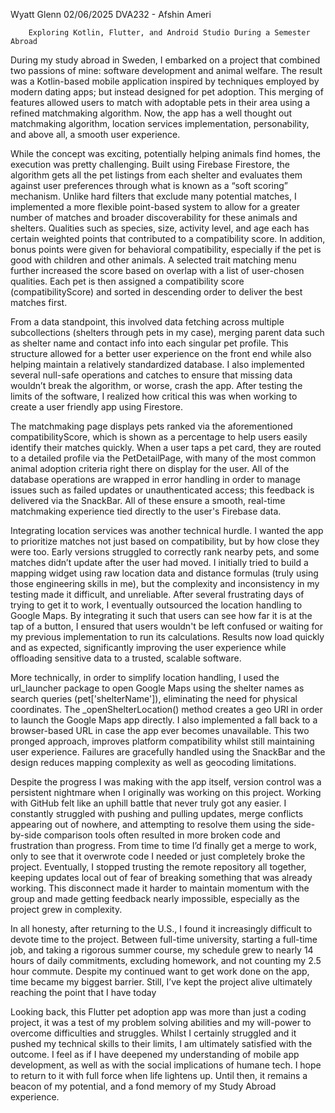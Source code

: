 Wyatt Glenn
02/06/2025
DVA232 - Afshin Ameri

		Exploring Kotlin, Flutter, and Android Studio During a Semester Abroad

During my study abroad in Sweden, I embarked on a project that combined two passions of mine: software development and animal welfare. The result was a Kotlin-based mobile application inspired by techniques employed by modern dating apps; but instead designed for pet adoption. This merging of features allowed users to match with adoptable pets in their area using a refined matchmaking algorithm. Now, the app has a well thought out matchmaking algorithm, location services implementation, personability, and above all, a smooth user experience.

While the concept was exciting, potentially helping animals find homes, the execution was pretty challenging. Built using Firebase Firestore, the algorithm gets all the pet listings from each shelter and evaluates them against user preferences through what is known as a “soft scoring” mechanism. Unlike hard filters that exclude many potential matches, I implemented a more flexible point-based system to allow for a greater number of matches and broader discoverability for these animals and shelters. Qualities such as species, size, activity level, and age each has certain weighted points that contributed to a compatibility score. In addition, bonus points were given for behavioral compatibility, especially if the pet is good with children and other animals. A selected trait matching menu further increased the score based on overlap with a list of user-chosen qualities. Each pet is then assigned a compatibility score (compatibilityScore) and sorted in descending order to deliver the best matches first.

From a data standpoint, this involved data fetching across multiple subcollections (shelters through pets in my case), merging parent data such as shelter name and contact info into each singular pet profile. This structure allowed for a better user experience on the front end while also helping maintain a relatively standardized database. I also implemented several null-safe operations and catches to ensure that missing data wouldn’t break the algorithm, or worse, crash the app. After testing the limits of the software, I realized how critical this was when working to create a user friendly app using Firestore.

The matchmaking page displays pets ranked via the aforementioned compatibilityScore, which is shown as a percentage to help users easily identify their matches quickly. When a user taps a pet card, they are routed to a detailed profile via the PetDetailPage, with many of the most common animal adoption criteria right there on display for the user. All of the database operations are wrapped in error handling in order to manage issues such as failed updates or unauthenticated access; this feedback is delivered via the SnackBar. All of these ensure a smooth, real-time matchmaking experience tied directly to the user's Firebase data.

Integrating location services was another technical hurdle. I wanted the app to prioritize matches not just based on compatibility, but by how close they were too. Early versions struggled to correctly rank nearby pets, and some matches didn’t update after the user had moved. I initially tried to build a mapping widget using raw location data and distance formulas (truly using those engineering skills in me), but the complexity and inconsistency in my testing made it difficult, and unreliable. After several frustrating days of trying to get it to work, I eventually outsourced the location handling to Google Maps. By integrating it such that users can see how far it is at the tap of a button, I ensured that users wouldn't be left confused or waiting for my previous implementation to run its calculations. Results now load quickly and as expected, significantly improving the user experience while offloading sensitive data to a trusted, scalable software.

More technically, in order to simplify location handling, I used the url_launcher package to open Google Maps using the shelter names as search queries (pet['shelterName']), eliminating the need for physical coordinates. The _openShelterLocation() method creates a geo URI in order to launch the Google Maps app directly. I also implemented a fall back to a browser-based URL in case the app ever becomes unavailable. This two pronged approach, improves platform compatibility whilst still maintaining user experience. Failures are gracefully handled using the SnackBar and the design reduces mapping complexity as well as geocoding limitations.

Despite the progress I was making with the app itself, version control was a persistent nightmare when I originally was working on this project. Working with GitHub felt like an uphill battle that never truly got any easier. I constantly struggled with pushing and pulling updates, merge conflicts appearing out of nowhere, and attempting to resolve them using the side-by-side comparison tools often resulted in more broken code and frustration than progress. From time to time I’d finally get a merge to work, only to see that it overwrote code I needed or just completely broke the project. Eventually, I stopped trusting the remote repository all together, keeping updates local out of fear of breaking something that was already working. This disconnect made it harder to maintain momentum with the group and made getting feedback nearly impossible, especially as the project grew in complexity.

In all honesty, after returning to the U.S., I found it increasingly difficult to devote time to the project. Between full-time university, starting a full-time job, and taking a rigorous summer course, my schedule grew to nearly 14 hours of daily commitments, excluding homework, and not counting my 2.5 hour commute. Despite my continued want to get work done on the app, time became my biggest barrier. Still, I’ve kept the project alive ultimately reaching the point that I have today

Looking back, this Flutter pet adoption app was more than just a coding project, it was a test of my problem solving abilities and my will-power to overcome difficulties and struggles.  Whilst I certainly struggled and it pushed my technical skills to their limits, I am ultimately satisfied with the outcome. I feel as if I have deepened my understanding of mobile app development, as well as with the social implications of humane tech. I hope to return to it with full force when life lightens up. Until then, it remains a beacon of my potential, and a fond memory of my Study Abroad experience.


